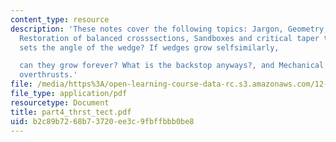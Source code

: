 ```yaml
---
content_type: resource
description: 'These notes cover the following topics: Jargon, Geometry, general characteristics,
  Restoration of balanced crosssections, Sandboxes and critical taper theory, What
  sets the angle of the wedge? If wedges grow selfsimilarly,

  can they grow forever? What is the backstop anyways?, and Mechanical paradox of
  overthrusts.'
file: /media/https%3A/open-learning-course-data-rc.s3.amazonaws.com/12-113-structural-geology-fall-2005/b2c89b7268b73720ee3c9fbffbbb0be8_part4_thrst_tect.pdf
file_type: application/pdf
resourcetype: Document
title: part4_thrst_tect.pdf
uid: b2c89b72-68b7-3720-ee3c-9fbffbbb0be8
---
```

